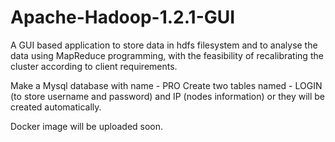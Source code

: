 # Apache-Hadoop-1.2.1-GUI
A GUI based application to store data in hdfs filesystem and to analyse the data using MapReduce programming, with the feasibility of recalibrating the cluster according to client requirements.


Make a Mysql database with name - PRO
Create two tables named - LOGIN (to store username and password) and IP (nodes information) or they will be created automatically.

Docker image will be uploaded soon.
